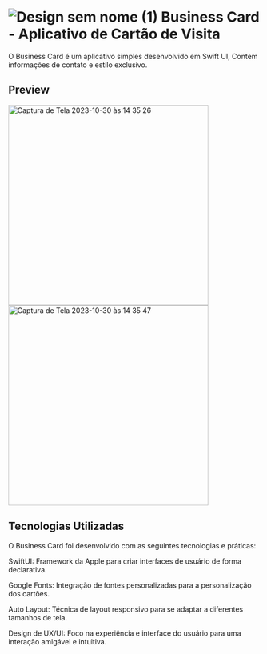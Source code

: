 # ![Design sem nome (1)](https://github.com/adrielteles/cryptoSearch/assets/51987683/49fa4eb1-0545-4048-85fc-30696e719c78) Business Card - Aplicativo de Cartão de Visita


O Business Card é um aplicativo simples desenvolvido em Swift UI, Contem informações de contato e estilo exclusivo.

## Preview

<img width="400" alt="Captura de Tela 2023-10-30 às 14 35 26" src="https://github.com/adrielteles/cryptoSearch/assets/51987683/d72bf0e4-0b2b-4dd3-b461-bf7a4d30b802"><img width="400" alt="Captura de Tela 2023-10-30 às 14 35 47" src="https://github.com/adrielteles/cryptoSearch/assets/51987683/e7439230-c064-4f79-85a2-314e1bf0a7e1">

## Tecnologias Utilizadas

O Business Card foi desenvolvido com as seguintes tecnologias e práticas:

SwiftUI: Framework da Apple para criar interfaces de usuário de forma declarativa.

Google Fonts: Integração de fontes personalizadas para a personalização dos cartões.

Auto Layout: Técnica de layout responsivo para se adaptar a diferentes tamanhos de tela.

Design de UX/UI: Foco na experiência e interface do usuário para uma interação amigável e intuitiva.
